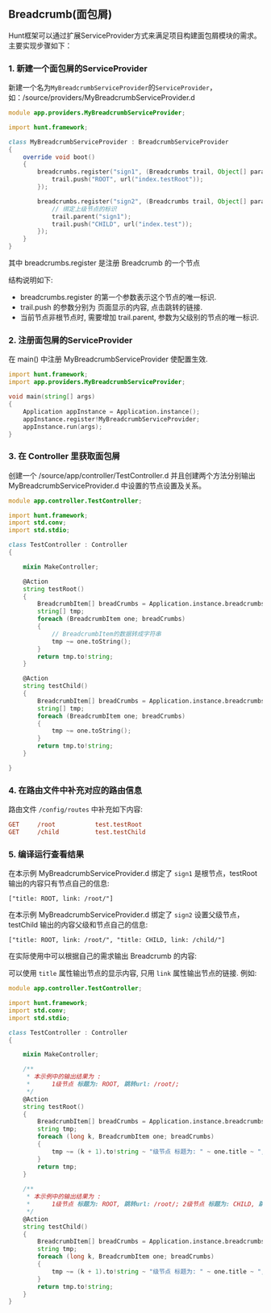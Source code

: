 ## Breadcrumb(面包屑)

Hunt框架可以通过扩展ServiceProvider方式来满足项目构建面包屑模块的需求。主要实现步骤如下：

### 1. 新建一个面包屑的ServiceProvider

新建一个名为`MyBreadcrumbServiceProvider`的`ServiceProvider`，如：/source/providers/MyBreadcrumbServiceProvider.d

```d
module app.providers.MyBreadcrumbServiceProvider;

import hunt.framework;

class MyBreadcrumbServiceProvider : BreadcrumbServiceProvider 
{
    override void boot() 
    {
        breadcrumbs.register("sign1", (Breadcrumbs trail, Object[] params...) {
            trail.push("ROOT", url("index.testRoot"));
        });

        breadcrumbs.register("sign2", (Breadcrumbs trail, Object[] params...) {
            // 绑定上级节点的标识
            trail.parent("sign1");
            trail.push("CHILD", url("index.test"));
        });
    }
}
```

其中 breadcrumbs.register 是注册 Breadcrumb 的一个节点

结构说明如下:
- breadcrumbs.register 的第一个参数表示这个节点的唯一标识.
- trail.push 的参数分别为 页面显示的内容, 点击跳转的链接. 
- 当前节点非根节点时, 需要增加 trail.parent, 参数为父级别的节点的唯一标识.

### 2. 注册面包屑的ServiceProvider 

在 main() 中注册 MyBreadcrumbServiceProvider 使配置生效.

```d
import hunt.framework;
import app.providers.MyBreadcrumbServiceProvider;

void main(string[] args) 
{
    Application appInstance = Application.instance();
    appInstance.register!MyBreadcrumbServiceProvider;
    appInstance.run(args);
}
```

### 3. 在 Controller 里获取面包屑

创建一个 /source/app/controller/TestController.d 
并且创建两个方法分别输出 MyBreadcrumbServiceProvider.d 中设置的节点设置及关系。

```d
module app.controller.TestController;

import hunt.framework;
import std.conv;
import std.stdio;

class TestController : Controller
{

    mixin MakeController;

    @Action
    string testRoot()
    {
        BreadcrumbItem[] breadCrumbs = Application.instance.breadcrumbs().generate("sign1");
		string[] tmp;
		foreach (BreadcrumbItem one; breadCrumbs)
        {
            // BreadcrumbItem的数据转成字符串
            tmp ~= one.toString();
        }
        return tmp.to!string;
    }

    @Action
    string testChild()
    {
        BreadcrumbItem[] breadCrumbs = Application.instance.breadcrumbs().generate("sign2");
        string[] tmp;
		foreach (BreadcrumbItem one; breadCrumbs)
        {
            tmp ~= one.toString();
        }
        return tmp.to!string;
    }

}
```

### 4. 在路由文件中补充对应的路由信息

路由文件 `/config/routes` 中补充如下内容:

```ini
GET     /root           test.testRoot
GET     /child          test.testChild 
```

### 5. 编译运行查看结果

在本示例 MyBreadcrumbServiceProvider.d 绑定了 `sign1` 是根节点，testRoot 输出的内容只有节点自己的信息:

```
["title: ROOT, link: /root/"]
```

在本示例 MyBreadcrumbServiceProvider.d 绑定了 `sign2` 设置父级节点，testChild 输出的内容父级和节点自己的信息:

```
["title: ROOT, link: /root/", "title: CHILD, link: /child/"]
```

在实际使用中可以根据自己的需求输出 Breadcrumb 的内容:

可以使用 `title` 属性输出节点的显示内容, 只用 `link` 属性输出节点的链接. 例如:

```d
module app.controller.TestController;

import hunt.framework;
import std.conv;
import std.stdio;

class TestController : Controller
{

    mixin MakeController;

    /** 
     * 本示例中的输出结果为 : 
     *      1级节点 标题为: ROOT, 跳转url: /root/;
     */
    @Action
    string testRoot()
    {
        BreadcrumbItem[] breadCrumbs = Application.instance.breadcrumbs().generate("sign1");
		string tmp;
		foreach (long k, BreadcrumbItem one; breadCrumbs)
        {
            tmp ~= (k + 1).to!string ~ "级节点 标题为: " ~ one.title ~ ", 跳转url: " ~ one.link ~ "; ";
        }
        return tmp;
    }
    
    /** 
     * 本示例中的输出结果为 : 
     *      1级节点 标题为: ROOT, 跳转url: /root/; 2级节点 标题为: CHILD, 跳转url: /child/;
     */
    @Action
    string testChild()
    {
        BreadcrumbItem[] breadCrumbs = Application.instance.breadcrumbs().generate("sign2");
	    string tmp;
		foreach (long k, BreadcrumbItem one; breadCrumbs)
        {
            tmp ~= (k + 1).to!string ~ "级节点 标题为: " ~ one.title ~ ", 跳转url: " ~ one.link ~ "; ";
        }
        return tmp.to!string;
    }
}
```
